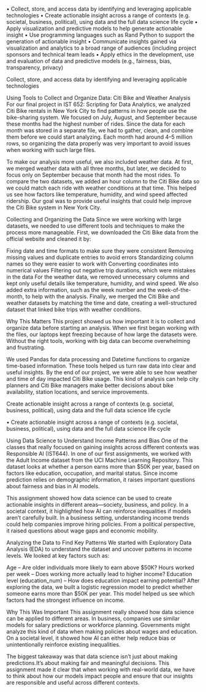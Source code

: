 • Collect, store, and access data by identifying and leveraging applicable technologies
• Create actionable insight across a range of contexts (e.g. societal, business, political),
using data and the full data science life cycle
• Apply visualization and predictive models to help generate actionable insight
• Use programming languages such as Rand Python to support the generation of
actionable insight
• Communicate insights gained via visualization and analytics to a broad range of
audiences (including project sponsors and technical team leads
• Apply ethics in the development, use and evaluation of data and predictive models (e.g.,
fairness, bias, transparency, privacy)



Collect, store, and access data by identifying and leveraging applicable technologies

Using Tools to Collect and Organize Data: Citi Bike and Weather Analysis
For our final project in IST 652: Scripting for Data Analytics, we analyzed Citi Bike rentals in New York City to find patterns in how people use the bike-sharing system. We focused on July, August, and September because these months had the highest number of rides. Since the data for each month was stored in a separate file, we had to gather, clean, and combine them before we could start analyzing. Each month had around 4–5 million rows, so organizing the data properly was very important to avoid issues when working with such large files.

To make our analysis more useful, we also included weather data. At first, we merged weather data with all three months, but later, we decided to focus only on September because that month had the most rides. To compare the two datasets, we added an hour column to the Citi Bike data so we could match each ride with weather conditions at that time. This helped us see how factors like temperature, humidity, and wind speed affected ridership. Our goal was to provide useful insights that could help improve the Citi Bike system in New York City.

Collecting and Organizing the Data
Since we were working with large datasets, we needed to use different tools and techniques to make the process more manageable. First, we downloaded the Citi Bike data from the official website and cleaned it by:

Fixing date and time formats to make sure they were consistent
Removing missing values and duplicate entries to avoid errors
Standardizing column names so they were easier to work with
Converting coordinates into numerical values
Filtering out negative trip durations, which were mistakes in the data
For the weather data, we removed unnecessary columns and kept only useful details like temperature, humidity, and wind speed. We also added extra information, such as the week number and the week-of-the-month, to help with the analysis. Finally, we merged the Citi Bike and weather datasets by matching the time and date, creating a well-structured dataset that linked bike trips with weather conditions.

Why This Matters
This project showed us how important it is to collect and organize data before starting an analysis. When we first began working with the files, our laptops kept freezing because of how large the datasets were. Without the right tools, working with big data can become overwhelming and frustrating.

We used Pandas for data processing and Datetime functions to organize time-based information. These tools helped us turn raw data into clear and useful insights. By the end of our project, we were able to see how weather and time of day impacted Citi Bike usage. This kind of analysis can help city planners and Citi Bike managers make better decisions about bike availability, station locations, and service improvements.

Create actionable insight across a range of contexts (e.g. societal, business, political),
using data and the full data science life cycle



• Create actionable insight across a range of contexts (e.g. societal, business, political),
using data and the full data science life cycle

Using Data Science to Understand Income Patterns and Bias
One of the classes that really focused on gaining insights across different contexts was Responsible AI (IST644). In one of our first assignments, we worked with the Adult Income dataset from the UCI Machine Learning Repository. This dataset looks at whether a person earns more than $50K per year, based on factors like education, occupation, and marital status. Since income prediction relies on demographic information, it raises important questions about fairness and bias in AI models.

This assignment showed how data science can be used to create actionable insights in different areas—society, business, and policy. In a societal context, it highlighted how AI can reinforce inequalities if models aren’t carefully built. In a business setting, understanding income trends could help companies improve hiring policies. From a political perspective, it raised questions about wage gaps and economic mobility.

Analyzing the Data to Find Key Patterns
We started with Exploratory Data Analysis (EDA) to understand the dataset and uncover patterns in income levels. We looked at key factors such as:

Age – Are older individuals more likely to earn above $50K?
Hours worked per week – Does working more actually lead to higher income?
Education level (education_num) – How does education impact earning potential?
After exploring the data, we built a logistic regression model to predict whether someone earns more than $50K per year. This model helped us see which factors had the strongest influence on income.

Why This Was Important
This assignment really showed how data science can be applied to different areas. In business, companies use similar models for salary predictions or workforce planning. Governments might analyze this kind of data when making policies about wages and education. On a societal level, it showed how AI can either help reduce bias or unintentionally reinforce existing inequalities.

The biggest takeaway was that data science isn’t just about making predictions.It’s about making fair and meaningful decisions. This assignment made it clear that when working with real-world data, we have to think about how our models impact people and ensure that our insights are responsible and useful across different contexts.

